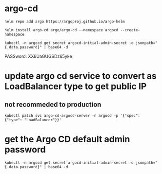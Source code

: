 # argo-cd

    helm repo add argo https://argoproj.github.io/argo-helm

    helm install argo-cd argo/argo-cd --namespace argocd --create-namespace

    kubectl -n argocd get secret argocd-initial-admin-secret -o jsonpath="{.data.password}" | base64 -d
PASSword: XX6UaGUGSDz65yke

# update argo cd service to convert as LoadBalancer type to get public IP
## not recommeded to production
    kubectl patch svc argo-cd-argocd-server -n argocd -p '{"spec": {"type": "LoadBalancer"}}'


# get the Argo CD default admin password 
    kubectl -n argocd get secret argocd-initial-admin-secret -o jsonpath="{.data.password}" | base64 -d

